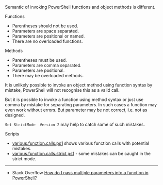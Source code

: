 
Semantic of invoking PowerShell functions and object methods is different.

Functions

- Parentheses should not be used.
- Parameters are space separated.
- Parameters are positional or named.
- There are no overloaded functions.

Methods

- Parentheses must be used.
- Parameters are comma separated.
- Parameters are positional.
- There may be overloaded methods.

It is unlikely possible to invoke an object method using function syntax by
mistake, PowerShell will not recognise this as a valid call.

But it is possible to invoke a function using method syntax or just use comma
by mistake for separating parameters. In such cases a function may even work
without errors. But parameter may be not correct, i.e. not as designed.

`Set-StrictMode -Version 2` may help to catch some of such mistakes.

Scripts

- [various.function.calls.ps1](various.function.calls.ps1) shows various function calls with potential mistakes.
- [various.function.calls.strict.ps1](various.function.calls.strict.ps1) - some mistakes can be caught in the strict mode.

---

- Stack Overflow [How do I pass multiple parameters into a function in PowerShell?](http://stackoverflow.com/q/4988226/323582)
